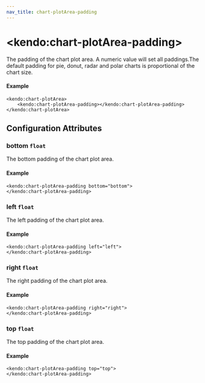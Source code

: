 ```yaml
---
nav_title: chart-plotArea-padding
---
```


# \<kendo:chart-plotArea-padding\>

The padding of the chart plot area. A numeric value will set all paddings.The default padding for pie, donut, radar and polar charts is proportional of the chart size.

#### Example
    <kendo:chart-plotArea>
        <kendo:chart-plotArea-padding></kendo:chart-plotArea-padding>
    </kendo:chart-plotArea>

## Configuration Attributes

### bottom `float`

The bottom padding of the chart plot area.

#### Example
    <kendo:chart-plotArea-padding bottom="bottom">
    </kendo:chart-plotArea-padding>

### left `float`

The left padding of the chart plot area.

#### Example
    <kendo:chart-plotArea-padding left="left">
    </kendo:chart-plotArea-padding>

### right `float`

The right padding of the chart plot area.

#### Example
    <kendo:chart-plotArea-padding right="right">
    </kendo:chart-plotArea-padding>

### top `float`

The top padding of the chart plot area.

#### Example
    <kendo:chart-plotArea-padding top="top">
    </kendo:chart-plotArea-padding>


